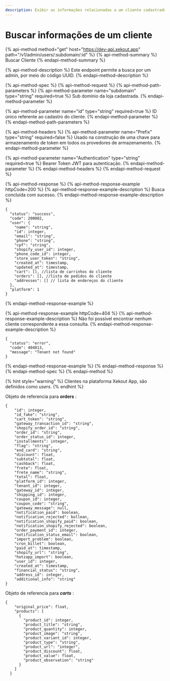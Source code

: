 ```yaml
---
description: Exibir as informações relacionadas a um cliente cadastrado na plataforma.
---
```


# Buscar informações de um cliente

{% api-method method="get" host="https://dev-api.xekout.app" path="/v1/admin/users/:subdomain/:id" %}
{% api-method-summary %}
Buscar Cliente
{% endapi-method-summary %}

{% api-method-description %}
Este endpoint permite a busca por um admin, por meio do código UUID.
{% endapi-method-description %}

{% api-method-spec %}
{% api-method-request %}
{% api-method-path-parameters %}
{% api-method-parameter name="subdomain" type="string" required=true %}
Sub domínio da loja cadastrada.
{% endapi-method-parameter %}

{% api-method-parameter name="id" type="string" required=true %}
ID único referente ao cadastro do cliente.
{% endapi-method-parameter %}
{% endapi-method-path-parameters %}

{% api-method-headers %}
{% api-method-parameter name="Prefix" type="string" required=false %}
Usado na construção de uma chave para armazenamento de token em todos os provedores de armazenamento.
{% endapi-method-parameter %}

{% api-method-parameter name="Authentication" type="string" required=true %}
Bearer Token JWT para autenticação.
{% endapi-method-parameter %}
{% endapi-method-headers %}
{% endapi-method-request %}

{% api-method-response %}
{% api-method-response-example httpCode=200 %}
{% api-method-response-example-description %}
Busca concluída com sucesso.
{% endapi-method-response-example-description %}

```text
{
  "status": "success",
  "code": 200002,
  "user": {
    "name": "string",
    "id": integer,
    "email": "string",
    "phone": "string",
    "cpf": "string",
    "shopify_user_id": integer,
    "phone_code_id": integer,
    "store_user_token": "string",
    "created_at": timestamp,
    "updated_at": timestamp,
    "cart": [], //lista de carrinhos do cliente
    "orders": [], //lista de pedidos do cliente
    "addresses": [] // lista de endereços do cliente
  },
  "platform": 1
}
```
{% endapi-method-response-example %}

{% api-method-response-example httpCode=404 %}
{% api-method-response-example-description %}
Não foi possível encontrar nenhum cliente correspondente a essa consulta.
{% endapi-method-response-example-description %}

```text
{
  "status": "error",
  "code": 404013,
  "message": "Tenant not found"
}
```
{% endapi-method-response-example %}
{% endapi-method-response %}
{% endapi-method-spec %}
{% endapi-method %}

{% hint style="warning" %}
Clientes na plataforma Xekout App, são definidos como _users_.
{% endhint %}

Objeto de referencia para **orders** :

```text
{
    "id": integer,
    "id_fake": "string",
    "cart_token": "string",
    "gateway_transaction_id": "string",
    "shopify_order_id": "string",
    "order_id": "string",
    "order_status_id": integer,
    "installments": integer,
    "flag": "string",
    "end_card": "string",
    "discount": float,
    "subtotal": float,
    "cashback": float,
    "frete": float,
    "frete_name": "string",
    "total": float,
    "platform_id": integer,
    "tenant_id": integer,
    "gateway_id": integer,
    "shipping_id": integer,
    "coupon_id": integer,
    "coupon_code": "string",
    "gateway_message": null,
    "notification_paid": boolean,
    "notification_rejected": bollean,
    "notification_shopify_paid": boolean,
    "notification_shopify_rejected": boolean,
    "order_payment_id": integer,
    "notification_status_email": boolean,
    "import_problem": boolean,
    "cron_billet": boolean,
    "paid_at": timestamp,
    "shopify_url": "string",
    "hotzapp_import": boolean,
    "user_id": integer,
    "created_at": timestamp,
    "financial_status": "string",
    "address_id": integer,
    "additional_info": "string"
}
```

Objeto de referencia para _**carts**_ :

```text
{
    "original_price": float,
    "products": [
      {
        "product_id": integer,
        "product_title": "string",
        "product_quantity": integer,
        "product_image": "string",
        "product_variant_id": integer,
        "product_type": "string",
        "product_url": "integer",
        "product_discount": float,
        "product_value": float,
        "product_observation": "string"
      }
    ]
  }
```

